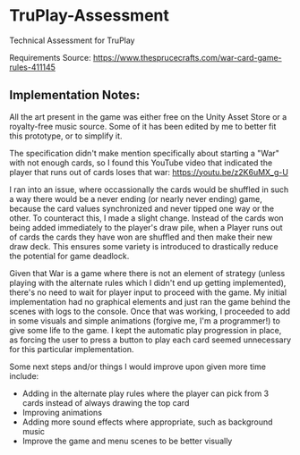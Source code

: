 # TruPlay-Assessment
Technical Assessment for TruPlay

Requirements Source: https://www.thesprucecrafts.com/war-card-game-rules-411145

## Implementation Notes:

All the art present in the game was either free on the Unity Asset Store or a royalty-free music source. Some of it has been edited by me to better fit this prototype, or to simplify it.

The specification didn't make mention specifically about starting a "War" with not enough cards, so I found this YouTube video that indicated the player that runs out of cards loses that war: https://youtu.be/z2K6uMX_g-U

I ran into an issue, where occassionally the cards would be shuffled in such a way there would be a never ending (or nearly never ending) game, because the card values synchronized and never tipped one way or the other. To counteract this, I made a slight change. Instead of the cards won being added immediately to the player's draw pile, when a Player runs out of cards the cards they have won are shuffled and then make their new draw deck. This ensures some variety is introduced to drastically reduce the potential for game deadlock.

Given that War is a game where there is not an element of strategy (unless playing with the alternate rules which I didn't end up getting implemented), there's no need to wait for player input to proceed with the game. My initial implementation had no graphical elements and just ran the game behind the scenes with logs to the console. Once that was working, I proceeded to add in some visuals and simple animations (forgive me, I'm a programmer!) to give some life to the game. I kept the automatic play progression in place, as forcing the user to press a button to play each card seemed unnecessary for this particular implementation.

Some next steps and/or things I would improve upon given more time include:
- Adding in the alternate play rules where the player can pick from 3 cards instead of always drawing the top card
- Improving animations
- Adding more sound effects where appropriate, such as background music
- Improve the game and menu scenes to be better visually
